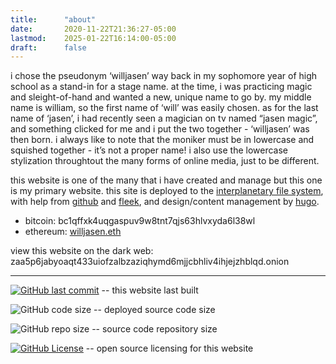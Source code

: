 ```yaml
---
title:      "about"
date:       2020-11-22T21:36:27-05:00
lastmod:    2025-01-22T16:14:00-05:00
draft:      false
---
```


i chose the pseudonym ‘willjasen’ way back in my sophomore year of high school as a stand-in for a stage name. at the time, i was practicing magic and sleight-of-hand and wanted a new, unique name to go by. my middle name is william, so the first name of ‘will’ was easily chosen. as for the last name of ‘jasen’, i had recently seen a magician on tv named “jasen magic”, and something clicked for me and i put the two together - ‘willjasen’ was then born. i always like to note that the moniker must be in lowercase and squished together - it’s not a proper name! i also use the lowercase stylization throughtout the many forms of online media, just to be different.

this website is one of the many that i have created and manage but this one is my primary website. this site is deployed to the [interplanetary file system](https://ipfs.tech), with help from [github](https://github.com/willjasen/website) and [fleek](https://fleek.xyz), and design/content management by [hugo](https://gohugo.io).

- bitcoin: bc1qffxk4uqgaspuv9w8tnt7qjs63hlvxyda6l38wl
- ethereum: [willjasen.eth](https://app.ens.domains/willjasen.eth)

view this website on the dark web: zaa5p6jabyoaqt433uiofzalbzaziqhymd6mjjcbhliv4ihjejzhblqd.onion

---

[![GitHub last commit](https://img.shields.io/github/last-commit/willjasen/website)](https://github.com/willjasen/website) -- this website last built

![GitHub code size](https://img.shields.io/github/languages/code-size/willjasen/website) -- deployed source code size

![GitHub repo size](https://img.shields.io/github/repo-size/willjasen/website) -- source code repository size

[![GitHub License](https://img.shields.io/github/license/willjasen/website)](https://github.com/willjasen/website/blob/main/LICENSE) -- open source licensing for this website